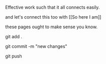 Effective work such that it all connects easily. 

and let's connect this too with [[So here I am]]

these pages ought to make sense you know.

git add . 

git commit -m "new changes"

git push